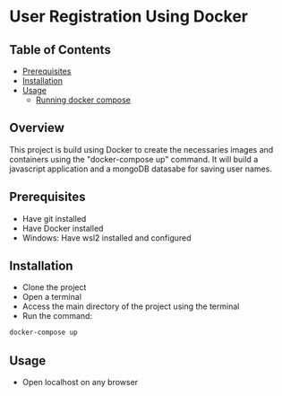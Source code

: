 # User Registration Using Docker

## Table of Contents

- [Prerequisites](#prerequisites)
- [Installation](#installation)
- [Usage](#usage)
    - [Running docker compose](#running-with-docker-compose)

## Overview

This project is build using Docker to create the necessaries images and containers using the "docker-compose up" command.
It will build a javascript application and a mongoDB datasabe for saving user names.

## Prerequisites

- Have git installed
- Have Docker installed
-   Windows: Have wsl2 installed and configured

## Installation

- Clone the project
- Open a terminal
- Access the main directory of the project using the terminal
- Run the command:

```bash
docker-compose up
```

## Usage

- Open localhost on any browser
